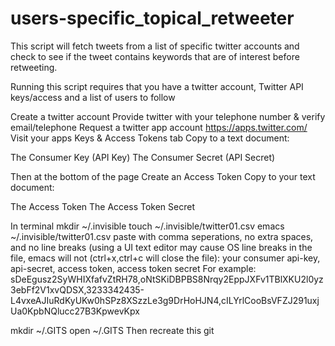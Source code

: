 # users-specific_topical_retweeter
This script will fetch tweets from a list of specific twitter accounts and check to see if the tweet contains keywords that are of interest before retweeting.

Running this script requires that you have a twitter account, Twitter API keys/access and a list of users to follow



Create a twitter account
Provide twitter with your telephone number & verify email/telephone
Request a twitter app account https://apps.twitter.com/
Visit your apps Keys & Access Tokens tab
Copy to a text document:

The Consumer Key (API Key)
The Consumer Secret (API Secret)

Then at the bottom of the page Create an Access Token
Copy to your text document:

The Access Token
The Access Token Secret

In terminal
mkdir ~/.invisible
touch ~/.invisible/twitter01.csv
emacs ~/.invisible/twitter01.csv
paste with comma seperations, no extra spaces, and no line breaks (using a UI text editor may cause OS line breaks in the file, emacs will not (ctrl+x,ctrl+c will close the file):
your consumer api-key, api-secret, access token, access token secret
For example:
sDeEgusz2SyWHIXfafvZtRH78,oNtSKiDBPBS8Nrqy2EppJXFv1TBlXKU2l0yz3ebFf2V1xvQDSX,3233342435-L4vxeAJIuRdKyUKw0hSPz8XSzzLe3g9DrHoHJN4,cILYrlCooBsVFZJ291uxjUa0KpbNQlucc27B3KpwevKpx

mkdir ~/.GITS
open ~/.GITS
Then recreate this git 



